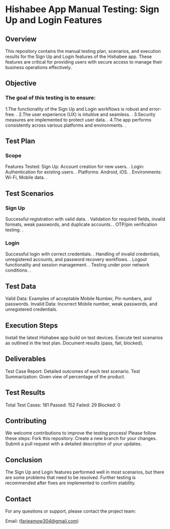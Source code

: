 # Hishabee App Manual Testing: Sign Up and Login Features #
## Overview ##
This repository contains the manual testing plan, scenarios, and execution results for the Sign Up and Login features of the Hishabee app. These features are critical for providing users with secure access to manage their business operations effectively.

## Objective ##
### The goal of this testing is to ensure: ###

1.The functionality of the Sign Up and Login workflows is robust and error-free. .
2.The user experience (UX) is intuitive and seamless. .
3.Security measures are implemented to protect user data. .
4.The app performs consistently across various platforms and environments. .
## Test Plan ##
### Scope ###
Features Tested:
Sign Up: Account creation for new users. .
Login: Authentication for existing users. .
Platforms: Android, iOS. .
Environments: Wi-Fi, Mobile data. .

## Test Scenarios ##
### Sign Up ###
Successful registration with valid data. .
Validation for required fields, invalid formats, weak passwords, and duplicate accounts. .
OTP/pin verification testing. .

### Login ###
Successful login with correct credentials. .
Handling of invalid credentials, unregistered accounts, and password recovery workflows. .
Logout functionality and session management. .
Testing under poor network conditions. .
 
## Test Data ##
Valid Data: Examples of acceptable Mobile Number, Pin numbers, and passwords.
Invalid Data: Incorrect Mobile number, weak passwords, and unregistered credentials.

## Execution Steps ##
Install the latest Hishabee app build on test devices.
Execute test scenarios as outlined in the test plan.
Document results (pass, fail, blocked).

## Deliverables ##
Test Case Report: Detailed outcomes of each test scenario.
Test Summarization: Given view of percentage of the product.

## Test Results ##
Total Test Cases: 181
Passed: 152
Failed: 29
Blocked: 0

## Contributing ##
We welcome contributions to improve the testing process! Please follow these steps:
Fork this repository.
Create a new branch for your changes.
Submit a pull request with a detailed description of your updates.

## Conclusion ##
The Sign Up and Login features performed well in most scenarios, but there are some problems that need to be resolved. Further testing is recommended after fixes are implemented to confirm stability.

## Contact ##
For any questions or support, please contact the project team:

Email: (farieamow304@gmail.com)







